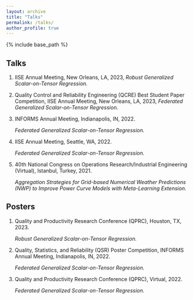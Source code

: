 ```yaml
---
layout: archive
title: "Talks"
permalink: /talks/
author_profile: true
---
```


{% include base_path %}

Talks
-----
1. IISE Annual Meeting, New Orleans, LA, 2023, *Robust Generalized Scalar-on-Tensor Regression.*

2. Quality Control and Reliability Engineering (QCRE) Best Student Paper Competition, IISE Annual Meeting, New Orleans, LA, 2023, *Federated Generalized Scalar-on-Tensor Regression.*
    
3. INFORMS Annual Meeting, Indianapolis, IN, 2022.

    *Federated Generalized Scalar-on-Tensor Regression.*
    
4. IISE Annual Meeting, Seattle, WA, 2022.

    *Federated Generalized Scalar-on-Tensor Regression.*

5. 40th National Congress on Operations Research/Industrial Engineering (Virtual), Istanbul, Turkey, 2021.

    *Aggregation Strategies for Grid-based Numerical Weather Predictions (NWP) to Improve Power Curve Models with Meta-Learning Extension.*

Posters
-----
1.  Quality and Productivity Research Conference (QPRC), Houston, TX, 2023.

    *Robust Generalized Scalar-on-Tensor Regression.*

2.  Quality, Statistics, and Reliability (QSR) Poster Competition, INFORMS Annual Meeting, Indianapolis, IN, 2022.

    *Federated Generalized Scalar-on-Tensor Regression.*

3.  Quality and Productivity Research Conference (QPRC), Virtual, 2022.

    *Federated Generalized Scalar-on-Tensor Regression.*
